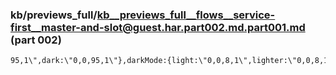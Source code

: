 ### kb/previews_full/kb__previews_full__flows__service-first__master-and-slot@guest.har.part002.md.part001.md (part 002)

```md
95,1\",dark:\"0,0,95,1\"},darkMode:{light:\"0,0,8,1\",lighter:\"0,0,8,1\",bright:\"0,0,8,1\",dark:
```

```
